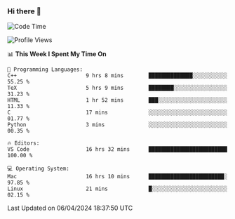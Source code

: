 ### Hi there 👋

<!--START_SECTION:waka-->
![Code Time](http://img.shields.io/badge/Code%20Time-427%20hrs%205%20mins-blue)

![Profile Views](http://img.shields.io/badge/Profile%20Views-0-blue)

📊 **This Week I Spent My Time On** 

```text
💬 Programming Languages: 
C++                      9 hrs 8 mins        ██████████████░░░░░░░░░░░   55.25 % 
TeX                      5 hrs 9 mins        ████████░░░░░░░░░░░░░░░░░   31.23 % 
HTML                     1 hr 52 mins        ███░░░░░░░░░░░░░░░░░░░░░░   11.33 % 
C                        17 mins             ░░░░░░░░░░░░░░░░░░░░░░░░░   01.77 % 
Python                   3 mins              ░░░░░░░░░░░░░░░░░░░░░░░░░   00.35 % 

🔥 Editors: 
VS Code                  16 hrs 32 mins      █████████████████████████   100.00 % 

💻 Operating System: 
Mac                      16 hrs 10 mins      ████████████████████████░   97.85 % 
Linux                    21 mins             █░░░░░░░░░░░░░░░░░░░░░░░░   02.15 % 
```


 Last Updated on 06/04/2024 18:37:50 UTC
<!--END_SECTION:waka-->

<!--
**JackeyHua-SJTU/JackeyHua-SJTU** is a ✨ _special_ ✨ repository because its `README.md` (this file) appears on your GitHub profile.

Here are some ideas to get you started:

- 🔭 I’m currently working on ...
- 🌱 I’m currently learning ...
- 👯 I’m looking to collaborate on ...
- 🤔 I’m looking for help with ...
- 💬 Ask me about ...
- 📫 How to reach me: ...
- 😄 Pronouns: ...
- ⚡ Fun fact: ...
-->
